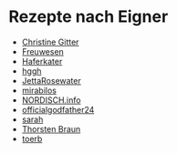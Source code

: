 Rezepte nach Eigner
=====================

* [Christine Gitter](Christine%20Gitter/index.md)
* [Freuwesen](Freuwesen/index.md)
* [Haferkater](Haferkater/index.md)
* [hggh](hggh/index.md)
* [JettaRosewater](JettaRosewater/index.md)
* [mirabilos](mirabilos/index.md)
* [NORDISCH.info](NORDISCH.info/index.md)
* [officialgodfather24](officialgodfather24/index.md)
* [sarah](sarah/index.md)
* [Thorsten Braun](Thorsten%20Braun/index.md)
* [toerb](toerb/index.md)
